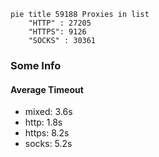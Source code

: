 
```mermaid
pie title 59188 Proxies in list
    "HTTP" : 27205
    "HTTPS": 9126
    "SOCKS" : 30361
```

### Some Info
#### Average Timeout

- mixed: 3.6s
- http: 1.8s
- https: 8.2s
- socks: 5.2s